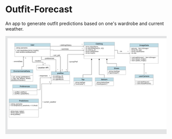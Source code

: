 # Outfit-Forecast
An app to generate outfit predictions based on one's wardrobe and current weather.

![Class Diagram](Class_Diagram.png)
